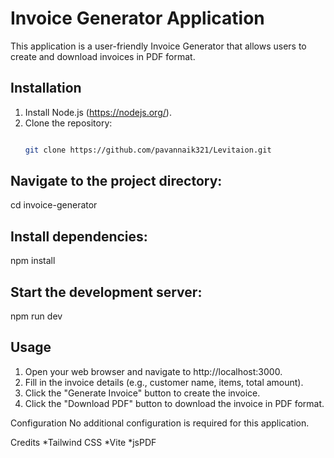 # Invoice Generator Application

This application is a user-friendly Invoice Generator that allows users to create and download invoices in PDF format.

## Installation

1. Install Node.js (https://nodejs.org/).
2. Clone the repository:
   ```bash
   
   git clone https://github.com/pavannaik321/Levitaion.git

##  Navigate to the project directory:
   cd invoice-generator
## Install dependencies:
   npm install
## Start the development server:
   npm run dev


## Usage
1. Open your web browser and navigate to http://localhost:3000.
2. Fill in the invoice details (e.g., customer name, items, total amount).
3. Click the "Generate Invoice" button to create the invoice.
4. Click the "Download PDF" button to download the invoice in PDF format.

Configuration
No additional configuration is required for this application.

Credits
*Tailwind CSS
*Vite
*jsPDF
